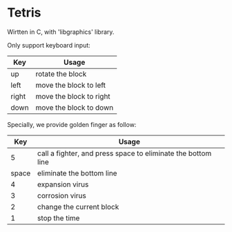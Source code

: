 # Tetris

Wirtten in C, with 'libgraphics' library.

Only support keyboard input:

| Key   | Usage                   |
| ----- | ----------------------- |
| up    | rotate the block        |
| left  | move the block to left  |
| right | move the block to right |
| down  | move the block to down  |

Specially, we provide golden finger as follow:

| Key   | Usage                                                        |
| ----- | ------------------------------------------------------------ |
| 5     | call a fighter, and press space to eliminate the bottom line |
| space | eliminate the bottom line                                    |
| 4     | expansion virus                                              |
| 3     | corrosion virus                                              |
| 2     | change the current block                                     |
| 1     | stop the time                                                |
